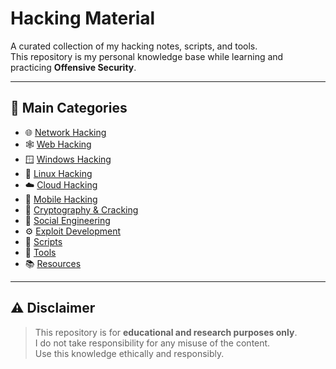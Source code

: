 # Hacking Material

A curated collection of my hacking notes, scripts, and tools.  
This repository is my personal knowledge base while learning and practicing **Offensive Security**.

---

## 📂 Main Categories

- 🌐 [Network Hacking](network-hacking)  
- 🕸️ [Web Hacking](web-hacking)  
- 🪟 [Windows Hacking](windows-hacking)  
- 🐧 [Linux Hacking](linux-hacking)  
- ☁️ [Cloud Hacking](cloud-hacking)  
- 📱 [Mobile Hacking](mobile-hacking)  
- 🔐 [Cryptography & Cracking](cryptography-cracking)  
- 🎯 [Social Engineering](social-engineering)  
- ⚙️ [Exploit Development](exploit-development)  
- 🧰 [Scripts](scripts)  
- 🔧 [Tools](tools)  
- 📚 [Resources](resources)  

---

## ⚠️ Disclaimer
> This repository is for **educational and research purposes only**.  
I do not take responsibility for any misuse of the content.  
Use this knowledge ethically and responsibly.
